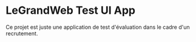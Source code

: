 # LeGrandWeb Test UI App

Ce projet est juste une application de test
d'évaluation dans le cadre d'un recrutement.